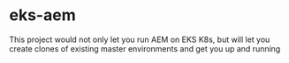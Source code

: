 # eks-aem
This project would not only let you run AEM on EKS K8s, but will let you create clones of existing master environments and get you up and running

